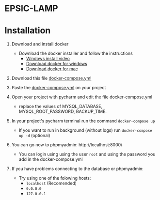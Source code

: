 # EPSIC-LAMP

# Installation
1. Download and install docker
   - Download the docker installer and follow the instructions
     - [Windows install video](https://youtu.be/GIMExUnjzMw?t=97)  
     - [Download docker for windows](https://download.docker.com/win/stable/Docker%20Desktop%20Installer.exe)  
     - [Download docker for mac](https://download.docker.com/mac/stable/Docker.dmg)  

2. Download this file [docker-compose.yml](https://drive.google.com/file/d/1CuoKkH_11AZVbie_Vum10V4K4Ug67Hqe/view?usp=sharing)

3. Paste the [docker-compose.yml](https://drive.google.com/file/d/1CuoKkH_11AZVbie_Vum10V4K4Ug67Hqe/view?usp=sharing) on your project

4. Open your project with pycharm and edit the file docker-compose.yml
   - replace the values of MYSQL_DATABASE, MYSQL_ROOT_PASSWORD, BACKUP_TIME.
   
5. In your project's pycharm terminal run the command `docker-compose up`
   - If you want to run in background (without logs) run `docker-compose up -d` (optional)

6. You can go now to phpmyadmin: http://localhost:8000/
   - You can login using using the user `root` and using the password you add in the docker-compose.yml

8. If you have problems connecting to the database or phpmyadmin:
   - Try using one of the folowing hosts:
     - `localhost` (Recomended)
     - `0.0.0.0`
     - `127.0.0.1`
